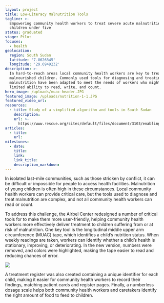 ```yaml
---
layout: project
title: Low-Literacy Malnutrition Tools
tagline: >-
  Empowering community health workers to treat severe acute malnutrition in
  children under five
status: graduated
stage: Pilot
focuses:
  - health
geolocation:
  region: South Sudan
  latitude: '7.8626845'
  longitude: '29.6949232'
description: >-
  In hard-to-reach areas local community health workers are key to treating
  malnourished children. Commonly used tools for diagnosing and treating
  malnutrition have been adapted to meet the needs of workers who might have
  limited ability to read, write, and count.
hero_image: /uploads/muac-header.JPG
featured_image: /uploads/nutrition-1-1.JPG
featured_video_url:
resources:
  - title: Study of a simplified algorithm and tools in South Sudan
    description:
    url: >-
      https://www.rescue.org/sites/default/files/document/3103/enablingtreatmentofsamincommunityfinalcompressed.pdf
articles:
  - title:
    url:
milestones:
  - date:
    title:
    link:
    link_title:
    description_markdown:
---
```


In isolated last-mile communities, such as those stricken by conflict, it can be difficult or impossible for people to access health facilities. Malnutrition of young children is often high in these circumstances. Local community health workers can provide critical care, but the tools used to diagnose and treat malnutrition are complex, and not all community health workers can read or count.

To address this challenge, the Airbel Center redesigned a number of critical tools for to make them more user-friendly, helping community health workers more effectively deliver treatment to children suffering from or at risk of malnutrition. One key tool is the longitudinal middle upper arm circumference (MUAC) tape, which identifies a child’s nutrition status. When weekly readings are taken, workers can identify whether a child’s health is stationary, improving, or deteriorating. In the new version, numbers were removed, and colors were highlighted, making the tape easier to read and reducing chances of error.

![](blob:https://app.cloudcannon.com/6abe5190-533b-4642-bd5b-1ac91eede4f7)

A treatment register was also created containing a unique identifier for each child, making it easier for community health workers to record their findings, matching patient cards and register pages. Finally, a numberless dosage scale helps both community health workers and caretakers identify the right amount of food to feed to children.